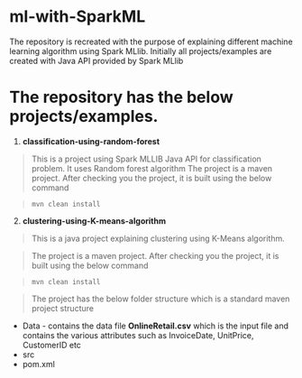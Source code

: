 # ml-with-SparkML
The repository is recreated with the purpose of explaining different machine learning algorithm using Spark MLlib. Initially all projects/examples are created with Java API provided by Spark MLlib
# The repository has the below projects/examples. 
1. **classification-using-random-forest**
>This is a project using Spark MLLIB Java API for classification problem. It uses Random forest algorithm
>The project is a maven project. After checking you the project, it is built using the below command

>```mvn clean install ```
2. **clustering-using-K-means-algorithm**
>This is a java project explaining  clustering using K-Means algorithm.

>The project is a maven project. After checking you the project, it is built using the below command

>```mvn clean install ```

>The project has the below folder structure which is a standard maven project structure
 * Data - contains the data file **OnlineRetail.csv**  which is the input file and contains the various attributes such as InvoiceDate, UnitPrice, CustomerID etc
 * src 
 * pom.xml

